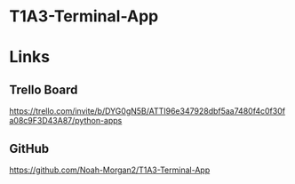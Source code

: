 # T1A3-Terminal-App

# Links

## Trello Board
https://trello.com/invite/b/DYG0gN5B/ATTI96e347928dbf5aa7480f4c0f30fa08c9F3D43A87/python-apps

## GitHub
https://github.com/Noah-Morgan2/T1A3-Terminal-App
